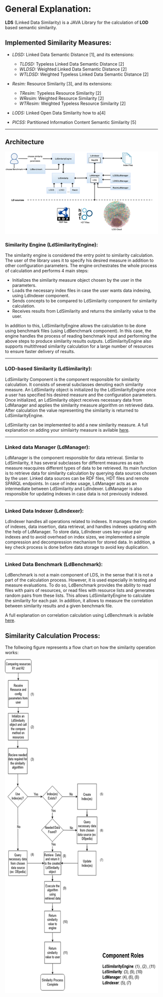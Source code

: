 
# General Explanation:
**LDS** (Linked Data Similarity) is a JAVA Library for the calculation of **LOD** based semantic similarity.

## Implemented Similarity Measures:
* *LDSD:* Linked Data Semantic Distance [1], and its extensions:
   * *TLDSD:* Typeless Linked Data Semantic Distance [2]
   * *WLDSD:* Weighted Linked Data Semantic Distance [2]
   * *WTLDSD:* Weighted Typeless Linked Data Semantic Distance [2]

* *Resim:* Resource Similarity [3], and its extensions:
  * *TResim:* Typeless Resource Similarity [2]
  * *WResim:* Weighted Resource Similarity [2]
  * *WTResim:* Weighted Typeless Resource Similarity [2]

* *LODS:* Linked Open Data Similarity how to a[4]

* *PICSS:* Partitioned Information Content Semantic Similarity [5]

- - -

## Architecture
![LDS Architecture](./img/lds_arch.png)

<!-- LDS is madeup of four main components: -->

### **Similarity Engine (LdSimilarityEngine):**
The similarity engine is considered the entry point to similarity calculation. The user of the library uses it to specify his desired measure in addition to other configuration parameters. 
The engine orchestrates the whole process of calculation and performs 4 main steps:
* Initializes the similarity measure object chosen by the user in the parameters. <br>
* Loads the necessary index files in case the user wants data indexing, using LdIndexer component. <br>
* Sends concepts to be compared to LdSimilarity component for similarity calculation. <br>
* Receives results from LdSimilarity and returns the similarity value to the user.

In addition to this, LdSimilarityEngine allows the calculation to be done using benchmark files (using LdBenchmark component). In this case, the engine handles the process of reading benchmark input and performing the above steps to produce similarity results outputs. LdSimilarityEngine also supports multithread similarity calculation for a large number of resources to ensure faster delivery of results.

- - -

### **LOD-based Similarity (LdSimilarity):**
LdSimilarity Component is the component responsible for similarity calculation. It consists of several subclasses denoting each similarity measure. An LdSimilarity object is initialized by the LdSimilarityEngine once a user has specified his desired measure and the configuration parameters.
Once initialized, an LdSimilarity object receives necessary data from LdManager and applies the similarity measure algorithm on retrieved data. After calculation the value representing the similarity is returned to LdSimilarityEngine.

LdSimilarity can be implemented to add a new similarity measure. A full explanation on adding your similairty measure is avilable [here](./Adding_Your_Measure.md).


- - -

### **Linked data Manager (LdManager):**
LdManager is the component responsible for data retrieval. Similar to LdSimilarity, it has several subclasses for different measures as each measure reacquires different types of data to be retrieved. Its main function is to retrieve data for similarity calculation by querying data sources chosen by the user. Linked data sources can be RDF files, HDT files and remote SPARQL endpoints. In case of index usage, LdManager acts as an intermediate between LdSimilarity and LdIndexer. LdManager is also responsible for updating indexes in case data is not previously indexed.

- - -

### **Linked Data Indexer (LdIndexer):**
LdIndexer handles all operations related to indexes. It manages the creation of indexes, data insertion, data retrieval, and handles indexes updating with the help of LdManager. To store data, LdIndexer uses key-value pair indexes and to avoid overhead on index sizes, we implemented a simple compression and decompression mechanism for stored data. In addition, a key check process is done before data storage to avoid key duplication.

- - -

### **Linked Data Benchmark (LdBenchmark):**
LdBenchmark is not a main component of LDS, in the sense that it is not a part of the calculation process. However, it is used especially in testing and measure evaluations. To do so, LdBenchmark provides the ability to read files with pairs of resources, or read files with resource lists and generates random pairs from these lists. This allows LdSimilarityEngine to calculate the similarity for each pair. In addition, it allows to measure the correlation between similarity results and a given benchmark file. 

A full explanation on correlation calculation using LdBenchmark is avilable [here](./Calculationg_Correlation_Using_LdBenchmark.md).

## **Similarity Calculation Process:**
The follwoing figure represents a flow chart on how the similarity operation works:

<p align="center">
<!-- ![LDS Flow_Chart](./img/LDS_flow_chart.png) -->
<img width="700" height="1100" src="./img/LDS_flow_chart.png">
</p>

<!-- - - -

 ## **References:**
[1] Passant, Alexandre. “Measuring Semantic Distance on Linking Data and Using it for Resources Recommendations.” AAAI Spring Symposium: Linked Data Meets Artificial Intelligence (2010).

[2] Alfarhood, Sultan. “Exploiting Semantic Distance in Linked Open Data for Recommendation.” (2017).

[3] Piao, Guangyuan and John G. Breslin. “Measuring semantic distance for linked open data-enabled recommender systems.” SAC '16 (2016).

[4] Cheniki, Nasredine, Abdelkader Belkhir, Yacine Sam and Nizar Messai. “LODS: A Linked Open Data Based Similarity Measure.” 2016 IEEE 25th International Conference on Enabling Technologies: Infrastructure for Collaborative Enterprises (WETICE) (2016): 229-234.

[5] Meymandpour, Rouzbeh, and Davis, J. G. “A semantic similarity measure for linked data: An information content-based approach.” Knowledge-Based Systems, 109, 276–293. https://doi.org/10.1016/j.knosys.2016.07.012 (2016). -->

